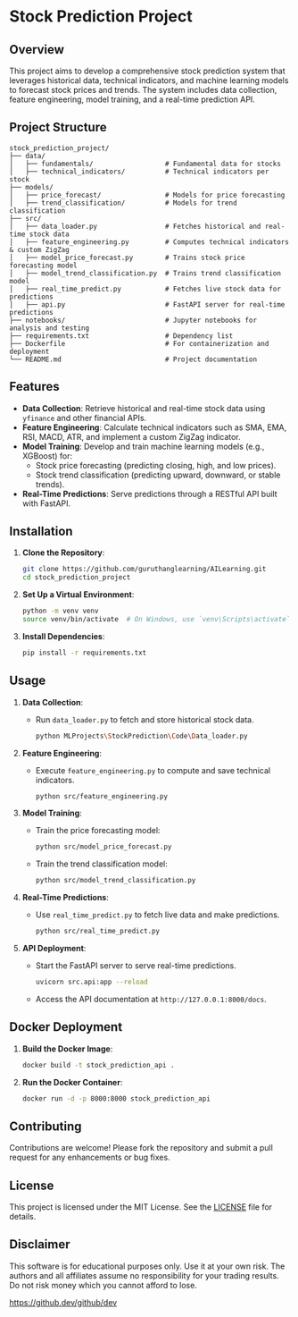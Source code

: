# Stock Prediction Project

## Overview

This project aims to develop a comprehensive stock prediction system that leverages historical data, technical indicators, and machine learning models to forecast stock prices and trends. The system includes data collection, feature engineering, model training, and a real-time prediction API.

## Project Structure

```
stock_prediction_project/
├── data/
│   ├── fundamentals/                  # Fundamental data for stocks
│   ├── technical_indicators/          # Technical indicators per stock
├── models/
│   ├── price_forecast/                # Models for price forecasting
│   ├── trend_classification/          # Models for trend classification
├── src/
│   ├── data_loader.py                 # Fetches historical and real-time stock data
│   ├── feature_engineering.py         # Computes technical indicators & custom ZigZag
│   ├── model_price_forecast.py        # Trains stock price forecasting model
│   ├── model_trend_classification.py  # Trains trend classification model
│   ├── real_time_predict.py           # Fetches live stock data for predictions
│   ├── api.py                         # FastAPI server for real-time predictions
├── notebooks/                         # Jupyter notebooks for analysis and testing
├── requirements.txt                   # Dependency list
├── Dockerfile                         # For containerization and deployment
└── README.md                          # Project documentation
```

## Features

- **Data Collection**: Retrieve historical and real-time stock data using `yfinance` and other financial APIs.
- **Feature Engineering**: Calculate technical indicators such as SMA, EMA, RSI, MACD, ATR, and implement a custom ZigZag indicator.
- **Model Training**: Develop and train machine learning models (e.g., XGBoost) for:
  - Stock price forecasting (predicting closing, high, and low prices).
  - Stock trend classification (predicting upward, downward, or stable trends).
- **Real-Time Predictions**: Serve predictions through a RESTful API built with FastAPI.

## Installation

1. **Clone the Repository**:

   ```bash
   git clone https://github.com/guruthanglearning/AILearning.git
   cd stock_prediction_project
   ```

2. **Set Up a Virtual Environment**:

   ```bash
   python -m venv venv
   source venv/bin/activate  # On Windows, use `venv\Scripts\activate`
   ```

3. **Install Dependencies**:

   ```bash
   pip install -r requirements.txt
   ```

## Usage

1. **Data Collection**:

   - Run `data_loader.py` to fetch and store historical stock data.
     ```bash
     python MLProjects\StockPrediction\Code\Data_loader.py
     ```

2. **Feature Engineering**:

   - Execute `feature_engineering.py` to compute and save technical indicators.
     ```bash
     python src/feature_engineering.py
     ```

3. **Model Training**:

   - Train the price forecasting model:
     ```bash
     python src/model_price_forecast.py
     ```
   - Train the trend classification model:
     ```bash
     python src/model_trend_classification.py
     ```

4. **Real-Time Predictions**:

   - Use `real_time_predict.py` to fetch live data and make predictions.
     ```bash
     python src/real_time_predict.py
     ```

5. **API Deployment**:

   - Start the FastAPI server to serve real-time predictions.
     ```bash
     uvicorn src.api:app --reload
     ```
   - Access the API documentation at `http://127.0.0.1:8000/docs`.

## Docker Deployment

1. **Build the Docker Image**:

   ```bash
   docker build -t stock_prediction_api .
   ```

2. **Run the Docker Container**:

   ```bash
   docker run -d -p 8000:8000 stock_prediction_api
   ```

## Contributing

Contributions are welcome! Please fork the repository and submit a pull request for any enhancements or bug fixes.

## License

This project is licensed under the MIT License. See the [LICENSE](LICENSE) file for details.

## Disclaimer

This software is for educational purposes only. Use it at your own risk. The authors and all affiliates assume no responsibility for your trading results. Do not risk money which you cannot afford to lose.


https://github.dev/github/dev